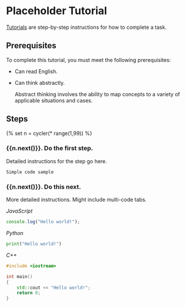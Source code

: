 # Placeholder Tutorial

[Tutorials](tutorials.html) are step-by-step instructions for how to complete a task.

## Prerequisites

To complete this tutorial, you must meet the following prerequisites:

- Can read English.

- Can think abstractly.

    Abstract thinking involves the ability to map concepts to a variety of applicable situations and cases.

## Steps

<!-- This "cycler" system is not necessary, but may be convenient so you don't
have to carefully keep track of step numbers. -->
{% set n = cycler(* range(1,99)) %}

### {{n.next()}}. Do the first step.

Detailed instructions for the step go here.

```text
Simple code sample
```

### {{n.next()}}. Do this next.

More detailed instructions. Might include multi-code tabs.

<!-- MULTICODE_BLOCK_START -->

*JavaScript*

```js
console.log("Hello world!");
```

*Python*

```py
print("Hello world!")
```

*C++*

```cpp
#include <iostream>

int main()
{
    std::cout << "Hello world!";
    return 0;
}
```

<!-- MULTICODE_BLOCK_END -->
